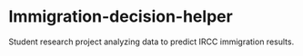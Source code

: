 # Immigration-decision-helper
Student research project analyzing data to predict IRCC immigration results.
